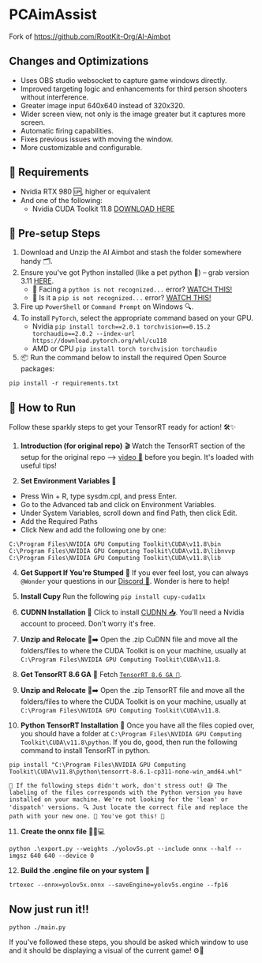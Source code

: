 # PCAimAssist

Fork of https://github.com/RootKit-Org/AI-Aimbot

## Changes and Optimizations
- Uses OBS studio websocket to capture game windows directly.
- Improved targeting logic and enhancements for third person shooters without interference.
- Greater image input 640x640 instead of 320x320.
- Wider screen view, not only is the image greater but it captures more screen.
- Automatic firing capabilities.
- Fixes previous issues with moving the window.
- More customizable and configurable.


## 🧰 Requirements
- Nvidia RTX 980 🆙, higher or equivalent
- And one of the following:
  - Nvidia CUDA Toolkit 11.8 [DOWNLOAD HERE](https://developer.nvidia.com/cuda-11-8-0-download-archive)

## 🚀 Pre-setup Steps
1. Download and Unzip the AI Aimbot and stash the folder somewhere handy 🗂️.
2. Ensure you've got Python installed (like a pet python 🐍) – grab version 3.11 [HERE](https://www.python.org/downloads/release/python-3116/).
   - 🛑 Facing a `python is not recognized...` error? [WATCH THIS!](https://youtu.be/E2HvWhhAW0g)
   - 🛑 Is it a `pip is not recognized...` error? [WATCH THIS!](https://youtu.be/zWYvRS7DtOg)
3. Fire up `PowerShell` or `Command Prompt` on Windows 🔍.
4. To install `PyTorch`, select the appropriate command based on your GPU.
    - Nvidia `pip install torch==2.0.1 torchvision==0.15.2 torchaudio==2.0.2 --index-url https://download.pytorch.org/whl/cu118`
    - AMD or CPU `pip install torch torchvision torchaudio`
5. 📦 Run the command below to install the required Open Source packages:
```
pip install -r requirements.txt
```

## 🔌 How to Run
Follow these sparkly steps to get your TensorRT ready for action! 🛠️✨

1. **Introduction (for original repo)** 🎬
   Watch the TensorRT section of the setup for the original repo --> [video 🎥](https://www.youtube.com/watch?v=uniL5yR7y0M&ab_channel=RootKit) before you begin. It's loaded with useful tips!

2. **Set Environment Variables** 🌱
  - Press Win + R, type sysdm.cpl, and press Enter.
  - Go to the Advanced tab and click on Environment Variables.
  - Under System Variables, scroll down and find Path, then click Edit.
  - Add the Required Paths
  - Click New and add the following one by one:
  ```
  C:\Program Files\NVIDIA GPU Computing Toolkit\CUDA\v11.8\bin
  C:\Program Files\NVIDIA GPU Computing Toolkit\CUDA\v11.8\libnvvp
  C:\Program Files\NVIDIA GPU Computing Toolkit\CUDA\v11.8\lib
  ```
4. **Get Support If You're Stumped** 🤔
   If you ever feel lost, you can always `@Wonder` your questions in our [Discord 💬](https://discord.gg/rootkitorg). Wonder is here to help!

5. **Install Cupy**
    Run the following `pip install cupy-cuda11x`

6. **CUDNN Installation** 🧩
   Click to install [CUDNN 📥](https://developer.nvidia.com/downloads/compute/cudnn/secure/8.9.6/local_installers/11.x/cudnn-windows-x86_64-8.9.6.50_cuda11-archive.zip/). You'll need a Nvidia account to proceed. Don't worry it's free.

7. **Unzip and Relocate** 📁➡️
   Open the .zip CuDNN file and move all the folders/files to where the CUDA Toolkit is on your machine, usually at `C:\Program Files\NVIDIA GPU Computing Toolkit\CUDA\v11.8`.

8. **Get TensorRT 8.6 GA** 🔽
   Fetch [`TensorRT 8.6 GA 🛒`](https://developer.nvidia.com/downloads/compute/machine-learning/tensorrt/secure/8.6.1/zip/TensorRT-8.6.1.6.Windows10.x86_64.cuda-11.8.zip).

9. **Unzip and Relocate** 📁➡️
   Open the .zip TensorRT file and move all the folders/files to where the CUDA Toolkit is on your machine, usually at `C:\Program Files\NVIDIA GPU Computing Toolkit\CUDA\v11.8`.

10. **Python TensorRT Installation** 🎡
   Once you have all the files copied over, you should have a folder at `C:\Program Files\NVIDIA GPU Computing Toolkit\CUDA\v11.8\python`. If you do, good, then run the following command to install TensorRT in python.
   ```
   pip install "C:\Program Files\NVIDIA GPU Computing Toolkit\CUDA\v11.8\python\tensorrt-8.6.1-cp311-none-win_amd64.whl"
   ```
    🚨 If the following steps didn't work, don't stress out! 😅 The labeling of the files corresponds with the Python version you have installed on your machine. We're not looking for the 'lean' or 'dispatch' versions. 🔍 Just locate the correct file and replace the path with your new one. 🔄 You've got this! 💪    

11. **Create the onnx file** 🏃‍♂️💻
   ```
   python .\export.py --weights ./yolov5s.pt --include onnx --half --imgsz 640 640 --device 0
   ```

12. **Build the .engine file on your system** 🤖
  ```
  trtexec --onnx=yolov5x.onnx --saveEngine=yolov5s.engine --fp16
  ```

  ## Now just run it!!
   ```
   python ./main.py
   ```

If you've followed these steps, you should be asked which window to use and it should be displaying a visual of the current game! ⚙️🚀

